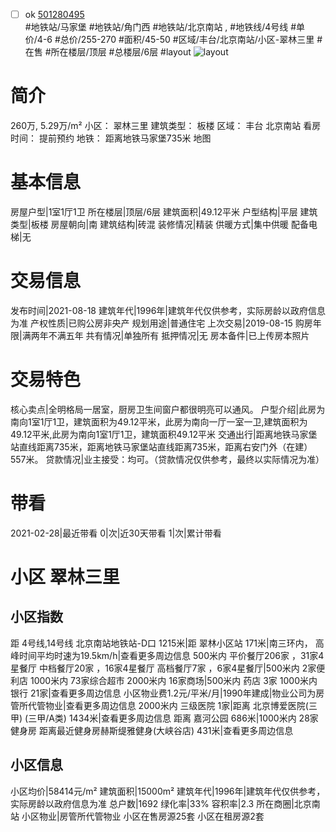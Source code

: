 - [ ] ok [501280495](https://bj.5i5j.com/ershoufang/501280495.html)  
 #地铁站/马家堡 #地铁站/角门西 #地铁站/北京南站 ,  #地铁线/4号线
#单价/4-6 #总价/255-270 #面积/45-50   #区域/丰台/北京南站/小区-翠林三里 #在售 #所在楼层/顶层 #总楼层/6层 #layout 
![layout](http://image2a.5i5j.com/bdir/layout/d38dbefdaea1411fab3ac15a2f68f5d3.jpg_P5.jpg) 
# 简介 
 260万,  5.29万/m² 
小区： 翠林三里
建筑类型： 板楼
区域： 丰台 北京南站
看房时间： 提前预约
地铁： 距离地铁马家堡735米 地图
# 基本信息 
 房屋户型|1室1厅1卫
所在楼层|顶层/6层
建筑面积|49.12平米
户型结构|平层
建筑类型|板楼
房屋朝向|南
建筑结构|砖混
装修情况|精装
供暖方式|集中供暖
配备电梯|无
# 交易信息 
 发布时间|2021-08-18
建筑年代|1996年|建筑年代仅供参考，实际房龄以政府信息为准
产权性质|已购公房非央产
规划用途|普通住宅
上次交易|2019-08-15
购房年限|满两年不满五年
共有情况|单独所有
抵押情况|无
房本备件|已上传房本照片
# 交易特色 
 核心卖点|全明格局一居室，厨房卫生间窗户都很明亮可以通风。
户型介绍|此房为南向1室1厅1卫，建筑面积为49.12平米，此房为南向一厅一室一卫,建筑面积为49.12平米,此房为南向1室1厅1卫，建筑面积49.12平米
交通出行|距离地铁马家堡站直线距离735米，距离地铁马家堡站直线距离735米，距离右安门外（在建）557米。
贷款情况|业主接受：均可。（贷款情况仅供参考，最终以实际情况为准）
# 带看 
 2021-02-28|最近带看	 0|次|近30天带看	 1|次|累计带看
# 小区 翠林三里
## 小区指数 
 距 4号线,14号线 北京南站地铁站-D口 1215米|距 翠林小区站 171米|南三环内， 高峰时间平均时速为19.5km/h|查看更多周边信息
500米内 平价餐厅206家 ，31家4星餐厅
中档餐厅20家 ，16家4星餐厅
高档餐厅7家 ，6家4星餐厅|500米内 2家便利店
1000米内 73家综合超市
2000米内 16家商场|500米内 药店 3家
1000米内 银行 21家|查看更多周边信息
小区物业费1.2元/平米/月|1990年建成|物业公司为房管所代管物业|查看更多周边信息
2000米内 三级医院 1家|距离 北京博爱医院(三甲) (三甲/A类) 1434米|查看更多周边信息
距离 嘉河公园 686米|1000米内 28家 健身房
距离最近健身房赫斯缇雅健身(大峡谷店) 431米|查看更多周边信息
## 小区信息 
 小区均价|58414元/m²
建筑面积|15000m²
建筑年代|1996年|建筑年代仅供参考，实际房龄以政府信息为准
总户数|1692
绿化率|33%
容积率|2.3
所在商圈|北京南站
小区物业|房管所代管物业
小区在售房源25套
小区在租房源2套
